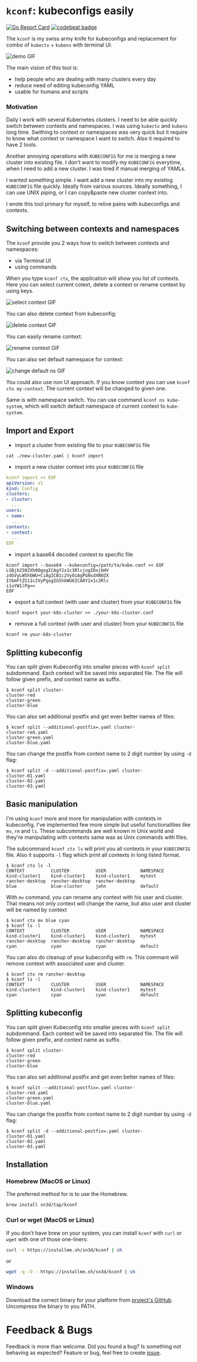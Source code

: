 # `kconf`: kubeconfigs easily

[![Go Report Card](https://goreportcard.com/badge/github.com/sn3d/kconf)](https://goreportcard.com/report/github.com/sn3d/kconf)
[![codebeat badge](https://codebeat.co/badges/4d9db5e8-918f-4561-a9de-5c27c1f509ad)](https://codebeat.co/projects/github-com-sn3d-kconf-main)


The `kconf` is my swiss army knife for kubeconfigs and replacement for combo 
of `kubectx` + `kubens` with terminal UI.

![demo GIF](img/demo.gif)

The main vision of this tool is:

- help people who are dealing with many clusters every day
- reduce need of editing kubeconfig YAML
- usable for humans and scripts

### Motivation

Daily I work with several Kubernetes clusters. I need to be able quickly switch
between contexts and namespaces. I was using `kubectx` and `kubens` long time.
Swithing to context or namespaces was very quick but it require to know what
context or namespace I want to switch. Also it required to have 2 tools.

Another annoying operations with `KUBECONFIG` for me is merging a new cluster
into existing file. I don't want to modify my `KUBECONFIG` everytime, when I
need to add a new cluster. I was tired if manual merging of YAMLs.

I wanted something simple. I want add a new cluster into my existing
`KUBECONFIG` file quickly. Ideally from various sources. Ideally something, I
can use UNIX piping, or I can copy&paste new cluster context into.

I wrote this tool primary for myself, to relive pains with kubeconfigs and 
contexts.

## Switching between contexts and namespaces

The `kconf` provide you 2 ways how to switch between contexts and namespaces:

- via Terminal UI
- using commands

When you type `kconf ctx`, the application will show you list of contexts. Here 
you can select current cotext, delete a context or rename context by using keys.

![select context GIF](img/select-ctx.gif)

You can also delete context from kubeconfig:

![delete context GIF](img/delete-ctx.gif)

You can easily rename context:

![rename context GIF](img/rename-ctx.gif)

You can also set default namespace for context:

![change default ns GIF](img/change-ns.gif)

You could also use non UI approach. If you know context you can use 
`kconf ctx my-context`. The current context will be changed to given one. 

Same is with namespace switch. You can use command `kconf ns kube-system`,
which will switch default namespace of current context to `kube-system`.

## Import and Export

- import a cluster from existing file to your `KUBECONFIG` file

```shell
cat ./new-cluster.yaml | kconf import
```

- import a new cluster context into your `KUBECONFIG` file

```yaml
kconf import << EOF
apiVersion: v1
kind: Config
clusters:
- cluster:
  ...
users:
- name:
  ...
contexts:
- context:
  ...
EOF
```

- import a base64 decoded context to specific file

```shell
kconf import --base64 --kubeconfig=/path/to/kube.conf << EOF
LSBjb250ZXh0OgogICAgY2x1c3RlcjogIDxjbHV
zdGVyLW5hbWU+CiAgICB1c2VyOiAgPGNsdXN0ZX
ItbmFtZS11c2VyPgogIG5hbWU6ICA8Y2x1c3Rlc
i1uYW1lPg==
EOF
```

- export a full context (with user and cluster) from your `KUBECONFIG` file

```shell
kconf export your-k8s-cluster >> ./your-k8s-cluster.conf
```

- remove a full context (with user and cluster) from your
`KUBECONFIG` file

```shell
kconf rm your-k8s-cluster
```

## Splitting kubeconfig

You can split given Kubeconfig into smaller pieces with `kconf split` subdommand. 
Each context will be saved into separated file. The file will follow given prefix, 
and context name as suffix.

```shell
$ kconf split cluster-
cluster-red
cluster-green
cluster-blue
```

You can also set additional postfix and get even better names of files:

```shell
$ kconf split --additional-postfix=.yaml cluster-
cluster-red.yaml
cluster-green.yaml
cluster-blue.yaml
```

You can change the postfix from context name to 2 digit number by using `-d` flag:

```shell
$ kconf split -d --additional-postfix=.yaml cluster-
cluster-01.yaml
cluster-02.yaml
cluster-03.yaml
```

## Basic manipulation

I'm using `kconf` more and more for manipulation with contexts in kubeconfig.
I've implemented few more simple but useful functionalities like `mv`, `rm` 
and `ls`. These subcommands are well known in Unix world and they're manipulating
with contexts same was as Unix commands with files.


The subcommand `kconf ctx ls` will print you all contexts in your `KUBECONFIG` 
file. Also it supports `-l` flag which print all contexts in long listed 
format.

```shell
$ kconf ctx ls -l                                                                                                                                     
CONTEXT          CLUSTER          USER             NAMESPACE
kind-cluster1    kind-cluster1    kind-cluster1    mytest
rancher-desktop  rancher-desktop  rancher-desktop
blue             blue-cluster     john             default
```

With `mv` command, you can rename any context with his user and cluster. 
That means not only context will change the name, but also user and cluster
will be named by context

```shell
$ kconf ctx mv blue cyan
$ kconf ls -l
CONTEXT          CLUSTER          USER             NAMESPACE
kind-cluster1    kind-cluster1    kind-cluster1    mytest
rancher-desktop  rancher-desktop  rancher-desktop
cyan             cyan             cyan             default
```

You can also do cleanup of your kubeconfig with `rm`. This commant will remove 
context with associated user and cluster.

```shell
$ kconf ctx rm rancher-desktop
$ kconf ls -l                                                                                                                                     
CONTEXT          CLUSTER          USER             NAMESPACE
kind-cluster1    kind-cluster1    kind-cluster1    mytest
cyan             cyan             cyan             default
```

## Splitting kubeconfig

You can split given Kubeconfig into smaller pieces with `kconf split` subdommand. 
Each context will be saved into separated file. The file will follow given prefix, 
and context name as suffix.

```shell
$ kconf split cluster-
cluster-red
cluster-green
cluster-blue
```

You can also set additional postfix and get even better names of files:

```shell
$ kconf split --additional-postfix=.yaml cluster-
cluster-red.yaml
cluster-green.yaml
cluster-blue.yaml
```

You can change the postfix from context name to 2 digit number by using `-d` flag:

```shell
$ kconf split -d --additional-postfix=.yaml cluster-
cluster-01.yaml
cluster-02.yaml
cluster-03.yaml
```

## Installation

### Homebrew (MacOS or Linux)

The preferred method for is to use the Homebrew.

```bash
brew install sn3d/tap/kconf
```

### Curl or wget (MacOS or Linux)

If you don't have brew on your system, you can install `kconf` 
with `curl` or `wget` with one of those one-liners:

```bash
curl -s https://installme.sh/sn3d/kconf | sh
```

or

```bash
wget -q -O - https://installme.sh/sn3d/kconf | sh
```

### Windows

Download the correct binary for your platform from [project's GitHub](https://github.com/sn3d/kconf/releases/).
Uncompress the binary to you PATH.

# Feedback & Bugs

Feedback is more than welcome. Did you found a bug? Is something not behaving as expected? Feature or bug, feel free to create [issue](https://github.com/sn3d/kconf/issues).

